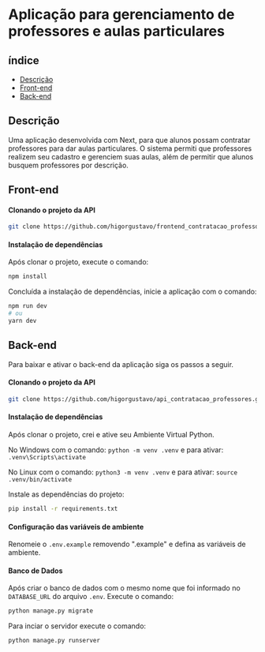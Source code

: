 
# Aplicação para gerenciamento de professores e aulas particulares

## índice

- [Descrição](#descrição)
- [Front-end](#front-end)
- [Back-end](#back-end)

## Descrição

Uma aplicação desenvolvida com Next, para que alunos possam contratar professores para dar aulas particulares. O sistema permiti que professores realizem seu cadastro e gerenciem suas aulas, além de permitir que alunos busquem professores por descrição.


## Front-end

#### Clonando o projeto da API
```bash
git clone https://github.com/higorgustavo/frontend_contratacao_professores.git
```

#### Instalação de dependências
Após clonar o projeto, execute o comando:
```bash
npm install
```
Concluída a instalação de dependências, inicie a aplicação com o comando:

```bash
npm run dev
# ou
yarn dev
```

## Back-end

Para baixar e ativar o back-end da aplicação siga os passos a seguir.

#### Clonando o projeto da API
```bash
git clone https://github.com/higorgustavo/api_contratacao_professores.git
```

#### Instalação de dependências
Após clonar o projeto, crei e ative seu Ambiente Virtual Python.

No Windows com o comando: `python -m venv .venv` e para ativar: `.venv\Scripts\activate`

No Linux com o comando: `python3 -m venv .venv` e para ativar: `source .venv/bin/activate`

Instale as dependências do projeto: 
```bash
pip install -r requirements.txt
```

#### Configuração das variáveis de ambiente
Renomeie o `.env.example` removendo ".example" e defina as variáveis de ambiente.

#### Banco de Dados
Após criar o banco de dados com o mesmo nome que foi informado no `DATABASE_URL` do arquivo `.env`.
Execute o comando:

```bash
python manage.py migrate
```

Para inciar o servidor execute o comando:

```bash
python manage.py runserver
```